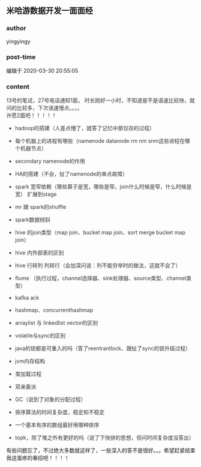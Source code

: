 ## 米哈游数据开发一面面经
### author 
yingyingy
### post-time 

编辑于  2020-03-30 20:55:05
### content 
<div class="post-topic-des nc-post-content">
 <div>
  <span style="color:#333333;">
   13号的笔试，27号电话通知1面，
  </span>
  <span style="color:#333333;">
   时长刚好一小时，不知道是不是语速比较快，就问的比较多，下次语速慢点。。。。
  </span>
 </div>
 <div>
  <span style="color:#333333;">
   许愿2面吧！！！！！
  </span>
 </div>
 <ul style="color:#333333;">
  <li>
   <p>
    <span>
     hadoop的搭建（人差点懵了，就答了记忆中那仅存的过程）
    </span>
   </p>
  </li>
  <li>
   <p>
    <span>
     每个机器上的进程有哪些（namenode datanode rm nm snm这些进程在哪个机器节点）
    </span>
   </p>
  </li>
  <li>
   <p>
    <span>
     secondary namenode的作用
    </span>
   </p>
  </li>
  <li>
   <p>
    <span>
     HA的搭建（不会，扯了namenode的单点故障）
    </span>
   </p>
  </li>
  <li>
   <p>
    <span>
     spark 宽窄依赖（哪些算子是宽，哪些是窄，join什么时候是窄，什么时候是宽） 扩展到stage
    </span>
   </p>
  </li>
  <li>
   <p>
    <span>
     mr 跟 spark的shuffle
    </span>
   </p>
  </li>
  <li>
   <p>
    <span>
     spark数据倾斜
    </span>
   </p>
  </li>
  <li>
   <p>
    <span>
     hive 的join类型（map join、bucket map join、sort merge bucket map join）
    </span>
   </p>
  </li>
  <li>
   <p>
    <span>
     hive 内外部表的区别
    </span>
   </p>
  </li>
  <li>
   <p>
    <span>
     hive 行转列 列转行（会加深问说：列不能穷举时的做法，这就不会了）
    </span>
   </p>
  </li>
  <li>
   <p>
    <span>
     flume （执行过程，channel选择器、sink处理器、source类型、channel类型）
    </span>
   </p>
  </li>
  <li>
   <p>
    <span>
     kafka ack
    </span>
   </p>
  </li>
  <li>
   <p>
    <span>
     hashmap、concurrenthashmap
    </span>
   </p>
  </li>
  <li>
   <p>
    <span>
     arraylist 与 linkedlist vector的区别
    </span>
   </p>
  </li>
  <li>
   <p>
    <span>
     volatile与sync的区别
    </span>
   </p>
  </li>
  <li>
   <p>
    <span>
     java的锁都是可重入的吗（答了reentrantlock、跟扯了sync的锁升级过程）
    </span>
   </p>
  </li>
  <li>
   <p>
    <span>
     jvm内存结构
    </span>
   </p>
  </li>
  <li>
   <p>
    <span>
     类加载过程
    </span>
   </p>
  </li>
  <li>
   <p>
    <span>
     双亲委派
    </span>
   </p>
  </li>
  <li>
   <p>
    <span>
     GC（说到了对象的分配过程）
    </span>
   </p>
  </li>
  <li>
   <p>
    <span>
     排序算法的时间复杂度，稳定和不稳定
    </span>
   </p>
  </li>
  <li>
   <p>
    <span>
     一个基本有序的数组最好用哪种排序
    </span>
   </p>
  </li>
  <li>
   <div>
    <span>
     topk，除了堆之外有更好的吗（说了下快排的思想，但问时间复杂度没答出）
    </span>
   </div>
  </li>
 </ul>
 <div>
  有些问题忘了，不过绝大多数就这样了，一些深入的答不是很好。。。希望赶紧结束我这蛋疼的春招吧！！！！
 </div>
</div>
